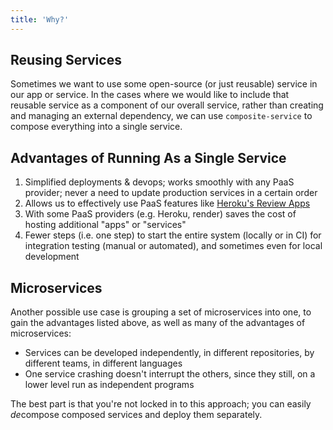 ```yaml
---
title: 'Why?'
---
```


## Reusing Services

Sometimes we want to use some open-source (or just reusable) service in our app or service. In the cases where we would like to include that reusable service as a component of our overall service,
rather than creating and managing an external dependency,
we can use `composite-service` to compose everything into a single service.

## Advantages of Running As a Single Service

1. Simplified deployments & devops; works smoothly with any PaaS provider; never a need to update production services in a certain order
2. Allows us to effectively use PaaS features like [Heroku's Review Apps](https://devcenter.heroku.com/articles/github-integration-review-apps)
3. With some PaaS providers (e.g. Heroku, render) saves the cost of hosting additional "apps" or "services"
4. Fewer steps (i.e. one step) to start the entire system (locally or in CI) for integration testing (manual or automated), and sometimes even for local development

## Microservices

Another possible use case is grouping a set of microservices into one, to gain the advantages listed above, as well as many of the advantages of microservices:
- Services can be developed independently, in different repositories, by different teams, in different languages
- One service crashing doesn't interrupt the others, since they still, on a lower level run as independent programs

The best part is that you're not locked in to this approach;
you can easily *de*compose composed services and deploy them separately.
